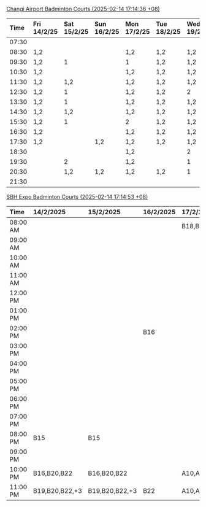 [Changi Airport Badminton Courts (2025-02-14 17:14:36 +08)](https://www.carc.org.sg/FacilityBooking.aspx)

| Time   | Fri 14/2/25   | Sat 15/2/25   | Sun 16/2/25   | Mon 17/2/25   | Tue 18/2/25   | Wed 19/2/25   | Thu 20/2/25   |
|:-------|:--------------|:--------------|:--------------|:--------------|:--------------|:--------------|:--------------|
| 07:30  |               |               |               |               |               |               |               |
| 08:30  | 1,2           |               |               | 1,2           | 1,2           | 1,2           | 1,2           |
| 09:30  | 1,2           | 1             |               | 1             | 1,2           | 1,2           | 1,2           |
| 10:30  | 1,2           |               |               | 1,2           | 1,2           | 1,2           | 1,2           |
| 11:30  | 1,2           | 1,2           |               | 1,2           | 1,2           | 1,2           | 1,2           |
| 12:30  | 1,2           | 1             |               | 1,2           | 1,2           | 2             | 1,2           |
| 13:30  | 1,2           | 1             |               | 1,2           | 1,2           | 1,2           | 1,2           |
| 14:30  | 1,2           | 1,2           |               | 1,2           | 1,2           | 1,2           | 1,2           |
| 15:30  | 1,2           | 1             |               | 2             | 1,2           | 1,2           | 1,2           |
| 16:30  | 1,2           |               |               | 1,2           | 1,2           | 1,2           | 1,2           |
| 17:30  | 1,2           |               | 1,2           | 1,2           | 1,2           | 1,2           | 1,2           |
| 18:30  |               |               |               | 1,2           |               | 2             |               |
| 19:30  |               | 2             |               | 1,2           |               | 1             |               |
| 20:30  |               | 1,2           | 1,2           | 1,2           | 1,2           | 1             | 1             |
| 21:30  |               |               |               |               |               |               |               |

[SBH Expo Badminton Courts (2025-02-14 17:14:53 +08)](https://singaporebadmintonhall.getomnify.com/widgets/O3MRKGBH359GA55KHMG1RD)

| Time     | 14/2/2025      | 15/2/2025      | 16/2/2025   | 17/2/2025      | 18/2/2025      | 19/2/2025      | 20/2/2025      |
|:---------|:---------------|:---------------|:------------|:---------------|:---------------|:---------------|:---------------|
| 08:00 AM |                |                |             | B18,B20,B22,+3 | B16            | B19,B20,B22,+2 | B19,B21,B22,+4 |
| 09:00 AM |                |                |             |                | B16,B17        | B19,B21,B22,+4 | B19,B21,B22,+4 |
| 10:00 AM |                |                |             |                | B17,B21,B22    | B19,B20,B22,+2 | B19,B21,B22,+4 |
| 11:00 AM |                |                |             |                | B21            | B19,B20,B22,+3 | B18,B20,B21,+2 |
| 12:00 PM |                |                |             |                | B16,B17        | B19,B21,B22,+4 | B18,B20,B21,+2 |
| 01:00 PM |                |                |             |                | B16,B22        | B19,B21,B22,+4 | B20,B21,B22,+3 |
| 02:00 PM |                |                | B16         |                | B19,B21,B22,+2 | B19,B21,B22,+4 | B20,B21,B22,+3 |
| 03:00 PM |                |                |             |                |                | B18,B19,B20,+2 | B19,B22        |
| 04:00 PM |                |                |             |                |                | B16            |                |
| 05:00 PM |                |                |             |                | B13            |                | B16            |
| 06:00 PM |                |                |             |                |                |                |                |
| 07:00 PM |                |                |             |                |                |                |                |
| 08:00 PM | B15            | B15            |             |                |                |                |                |
| 09:00 PM |                |                |             |                |                |                |                |
| 10:00 PM | B16,B20,B22    | B16,B20,B22    |             | A10,A8,A9,+6   |                |                |                |
| 11:00 PM | B19,B20,B22,+3 | B19,B20,B22,+3 | B22         | A10,A8,A9,+7   |                |                |                |
